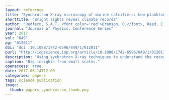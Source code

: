 ```yaml
---
layout: reference
title: "Synchrotron X-ray microscopy of marine calcifiers: how plankton record past climate change"
shorttitle: "Bright lights reveal climate records"
author: "Redfern, S.A.T, <font color='red'>Branson, O.</font>, Read, E."
journal: "Journal of Physics: Conference Series"
year: 2017
vol: "849"
pg: "012011"
doi: "doi :10.1088/1742-6596/849/1/012011"
purl: "http://iopscience.iop.org/article/10.1088/1742-6596/849/1/012011/meta"
description: "Using sychrotron X-ray techniques to understand the recording of palaeoproxies."
caption: "Big insights from small scales."
openaccess: true
date: 2017-06-14T12:00
categories: papers
tags: science publication
image:
  thumb: papers_synchrotron_thumb.png
---
```

